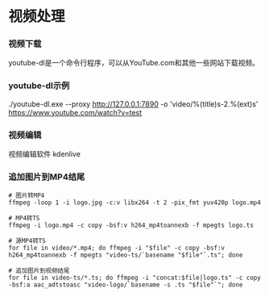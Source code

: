 # 视频处理

### 视频下载
youtube-dl是一个命令行程序，可以从YouTube.com和其他一些网站下载视频。

### youtube-dl示例
./youtube-dl.exe --proxy http://127.0.0.1:7890 -o 'video/%(title)s-2.%(ext)s' https://www.youtube.com/watch?v=test

### 视频编辑
视频编辑软件 kdenlive

### 追加图片到MP4结尾
	# 图片转MP4
	ffmpeg -loop 1 -i logo.jpg -c:v libx264 -t 2 -pix_fmt yuv420p logo.mp4

	# MP4转TS
	ffmpeg -i logo.mp4 -c copy -bsf:v h264_mp4toannexb -f mpegts logo.ts

	# 源MP4转TS
	for file in video/*.mp4; do ffmpeg -i "$file" -c copy -bsf:v h264_mp4toannexb -f mpegts "video-ts/`basename "$file"`.ts"; done

	# 追加图片到视频结尾
	for file in video-ts/*.ts; do ffmpeg -i "concat:$file|logo.ts" -c copy -bsf:a aac_adtstoasc "video-logo/`basename -s .ts "$file"`"; done